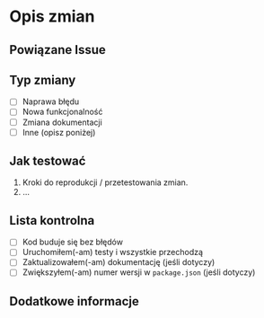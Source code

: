 # Opis zmian

<!-- Opisz w kilku zdaniach co zostało zmienione i dlaczego -->

## Powiązane Issue
<!-- Podaj numer/y powiązanych Issue -->

## Typ zmiany
- [ ] Naprawa błędu
- [ ] Nowa funkcjonalność
- [ ] Zmiana dokumentacji
- [ ] Inne (opisz poniżej)

## Jak testować
1. Kroki do reprodukcji / przetestowania zmian.
2. ...

## Lista kontrolna
- [ ] Kod buduje się bez błędów
- [ ] Uruchomiłem(-am) testy i wszystkie przechodzą
- [ ] Zaktualizowałem(-am) dokumentację (jeśli dotyczy)
- [ ] Zwiększyłem(-am) numer wersji w `package.json` (jeśli dotyczy)

## Dodatkowe informacje
<!-- Dodaj inne istotne informacje -->
